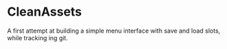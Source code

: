 # CleanAssets

A first attempt at building a simple menu interface with save and load slots, while tracking ing git.
